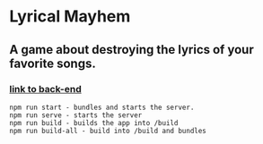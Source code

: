 # Lyrical Mayhem

## A game about destroying the lyrics of your favorite songs.

### [link to back-end](https://github.com/crtalbot98/Lyrical-Mayhem-Server)

```
npm run start - bundles and starts the server.
npm run serve - starts the server
npm run build - builds the app into /build
npm run build-all - build into /build and bundles
```
